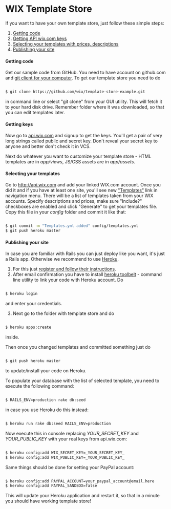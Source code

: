 WIX Template Store
==================


If you want to have your own template store, just follow these simple steps:

1. [Getting code](#getting-code)
2. [Getting API wix.com keys](#keys)
3. [Selecting your templates with prices, descriptions](#select-templates)
4. [Publishing your site](#deploy)


#### Getting code<a id="getting-code"></a>
Get our sample code from GitHub. You need to have account on github.com and [git client for your computer](http://git-scm.com/downloads). To get our template store you need to do

```bash

$ git clone https://github.com/wix/template-store-example.git
```

in command line or select "git clone" from your GUI utility. This will fetch it to your hard disk drive. Remember folder where it was downloaded, so that you can edit templates later.

#### Getting keys<a id="keys"></a>
Now go to [api.wix.com](http://api.wix.com) and signup to get the keys. You'll get a pair of very long strings called public and secret key. Don't reveal your secret key to anyone and better don't check it in VCS.


Next do whatever you want to customize your template store - HTML templates are in *app/views*, JS/CSS assets are in *app/assets*.

#### Selecting your templates<a id="select-templates"></a>

Go to http://api.wix.com and add your linked WIX.com account. Once you did it and if you have at least one site, you'll see new ["Templates"](http://api.wix.com/templates) link in navigation menu. There will be a list of templates taken from your WIX accounts. Specify descriptions and prices, make sure "Include?" checkboxes are enabled and click "Generate" to get your templates file. Copy this file in your _config_ folder and commit it like that:

```bash

$ git commit -m "Templates.yml added" config/templates.yml
$ git push heroku master
```


#### Publishing your site<a id="deploy"></a>
In case you are familiar with Rails you can just deploy like you want, it's just a Rails app.
Otherwise we recommend to use [Heroku](https://www.heroku.com).

1. For this just [register and follow their instructions](https://id.heroku.com/signup).
2. After email confirmation you have to install [heroku toolbelt](https://toolbelt.heroku.com/) - command line utility to link your code with Heroku account. Do

```bash

$ heroku login
```

and enter your credentials.

3. Next go to the folder with template store and do

```bash

$ heroku apps:create
```

inside.

Then once you changed templates and committed something just do

```bash

$ git push heroku master
```

to update/install your code on Heroku.

To populate your database with the list of selected template, you need to execute the following command:

```bash

$ RAILS_ENV=production rake db:seed
```

in case you use Heroku do this instead:

```bash

$ heroku run rake db:seed RAILS_ENV=production
```

Now execute this in console replacing _YOUR_SECRET_KEY_ and _YOUR_PUBLIC_KEY_ with your real keys from api.wix.com:

```bash

$ heroku config:add WIX_SECRET_KEY=_YOUR_SECRET_KEY_
$ heroku config:add WIX_PUBLIC_KEY=_YOUR_PUBLIC_KEY_
```

Same things should be done for setting your PayPal account:

```bash

$ heroku config:add PAYPAL_ACCOUNT=your_paypal_account@email.here
$ heroku config:add PAYPAL_SANDBOX=false
```

This will update your Heroku application and restart it, so that in a minute you should have working template store!
